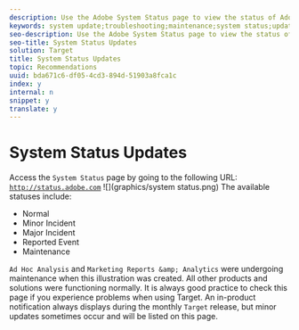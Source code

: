 ```yaml
---
description: Use the Adobe System Status page to view the status of Adobe products and Marketing Cloud solutions, including Target. This page helps you determine whether problems you might encounter are due to system updates or routine maintenance.
keywords: system update;troubleshooting;maintenance;system status;update status
seo-description: Use the Adobe System Status page to view the status of Adobe products and Marketing Cloud solutions, including Target. This page helps you determine whether problems you might encounter are due to system updates or routine maintenance.
seo-title: System Status Updates
solution: Target
title: System Status Updates
topic: Recommendations
uuid: bda671c6-df05-4cd3-894d-51903a8fca1c
index: y
internal: n
snippet: y
translate: y
---
```


# System Status Updates

Access the `System Status` page by going to the following URL: 
[ `http://status.adobe.com`](http://status.adobe.com) 
![](graphics/system status.png) 
The available statuses include:

<ul class="simplelist"> 
 <li>Normal</li> 
 <li>Minor Incident</li> 
 <li>Major Incident</li> 
 <li>Reported Event</li> 
 <li>Maintenance</li> 
</ul>


`Ad Hoc Analysis` and `Marketing Reports &amp; Analytics` were undergoing maintenance when this illustration was created. All other products and solutions were functioning normally. It is always good practice to check this page if you experience problems when using Target. 
An in-product notification always displays during the monthly `Target` release, but minor updates sometimes occur and will be listed on this page. 
